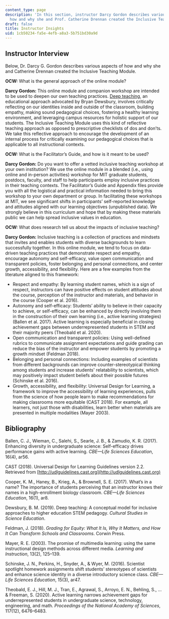 ```yaml
---
content_type: page
description: 'In this section, instructor Darcy Gordon describes various aspects of
  how and why she and Prof. Catherine Drennan created the Inclusive Teaching Module.  '
draft: false
title: Instructor Insights
uid: 1cb50234-fa5e-4efb-a8a3-5b751bd30a9d
---
```

## Instructor Interview

Below, Dr. Darcy G. Gordon describes various aspects of how and why she and Catherine Drennan created the Inclusive Teaching Module.

**OCW:** What is the general approach of the online module?

**Darcy Gordon:** This online module and companion workshop are intended to be used to deepen our own teaching practices. [Deep teaching](https://link.springer.com/article/10.1007/s11422-018-9891-z), an educational approach advocated by Bryan Dewsbury, involves critically reflecting on our identities inside and outside of the classroom, building empathy, making sound pedagogical choices, fostering a healthy learning environment, and leveraging campus resources for holistic support of our students. The Inclusive Teaching Module uses this kind of reflective teaching approach as opposed to prescriptive checklists of dos and don’ts. We take this reflective approach to encourage the development of an internal process for critically examining our pedagogical choices that is applicable to all instructional contexts.

**OCW:** What is the Facilitator’s Guide, and how is it meant to be used?

**Darcy Gordon:** Do you want to offer a vetted inclusive teaching workshop at your own institution? We use the online module in a blended (i.e., using online and in-person activities) workshop for MIT graduate students, postdocs, faculty, and staff to help participants employ inclusive practices in their teaching contexts. The Facilitator’s Guide and Appendix files provide you with all the logistical and practical information needed to bring this workshop to your own department or group. In facilitating these workshops at MIT, we see significant shifts in participants’ self-reported knowledge and attitudes aligned with our learning objectives (unpublished data). We strongly believe in this curriculum and hope that by making these materials public we can help spread inclusive values in education.

**OCW:** What does research tell us about the impacts of inclusive teaching?

**Darcy Gordon:** Inclusive teaching is a collection of practices and mindsets that invites and enables students with diverse backgrounds to learn successfully together. In this online module, we tend to focus on data-driven teaching practices that demonstrate respect and empathy, encourage autonomy and self-efficacy, value open communication and transparent policies, foster belonging and personal connections, and center growth, accessibility, and flexibility. Here are a few examples from the literature aligned to this framework:

- Respect and empathy: By learning student names, which is a sign of respect, instructors can have positive effects on student attitudes about the course, perception of the instructor and materials, and behavior in the course (Cooper et al. 2016).
- Autonomy and self-efficacy: Students’ ability to believe in their capacity to achieve, or self-efficacy, can be enhanced by directly involving them in the construction of their own learning (i.e., active learning strategies) (Ballen et al. 2017). Active learning is especially beneficial in closing achievement gaps between underrepresented students in STEM and their majority peers (Theobald et al. 2020).
- Open communication and transparent policies: Using well-defined rubrics to communicate assignment expectations and guide grading can reduce the bias of the instructor and empower students by promoting a growth mindset (Feldman 2018).
- Belonging and personal connections: Including examples of scientists from different backgrounds can improve counter-stereotypical thinking among students and increase students' relatability to scientists, which may positively impact student beliefs about their possible futures (Schinske et al. 2016).
- Growth, accessibility, and flexibility: Universal Design for Learning, a framework to improve the accessibility of learning experiences, pulls from the science of how people learn to make recommendations for making classrooms more equitable (CAST 2018). For example, all learners, not just those with disabilities, learn better when materials are presented in multiple modalities (Mayer 2003).

## Bibliography

Ballen, C. J., Wieman, C., Salehi, S., Searle, J. B., & Zamudio, K. R. (2017). Enhancing diversity in undergraduate science: Self-efficacy drives performance gains with active learning. *CBE—Life Sciences Education*, 16(4), ar56.

CAST (2018). Universal Design for Learning Guidelines version 2.2. Retrieved from [http://udlguidelines.cast.org](http://udlguidelines.cast.org)

Cooper, K. M., Haney, B., Krieg, A., & Brownell, S. E. (2017). What’s in a name? The importance of students perceiving that an instructor knows their names in a high-enrollment biology classroom. *CBE—Life Sciences Education*, 16(1), ar8.

Dewsbury, B. M. (2019). Deep teaching: A conceptual model for inclusive approaches to higher education STEM pedagogy. *Cultural Studies in Science Education*.

Feldman, J. (2018). *Grading for Equity: What It Is, Why It Matters, and How It Can Transform Schools and Classrooms*. Corwin Press.

Mayer, R. E. (2003). The promise of multimedia learning: using the same instructional design methods across different media. *Learning and Instruction*, 13(2), 125–139.

Schinske, J. N., Perkins, H., Snyder, A., & Wyer, M. (2016). Scientist spotlight homework assignments shift students’ stereotypes of scientists and enhance science identity in a diverse introductory science class. *CBE—Life Sciences Education*, 15(3), ar47.

Theobald, E. J., Hill, M. J., Tran, E., Agrawal, S., Arroyo, E. N., Behling, S., … & Freeman, S. (2020). Active learning narrows achievement gaps for underrepresented students in undergraduate science, technology, engineering, and math. *Proceedings of the National Academy of Sciences*, 117(12), 6476–6483.